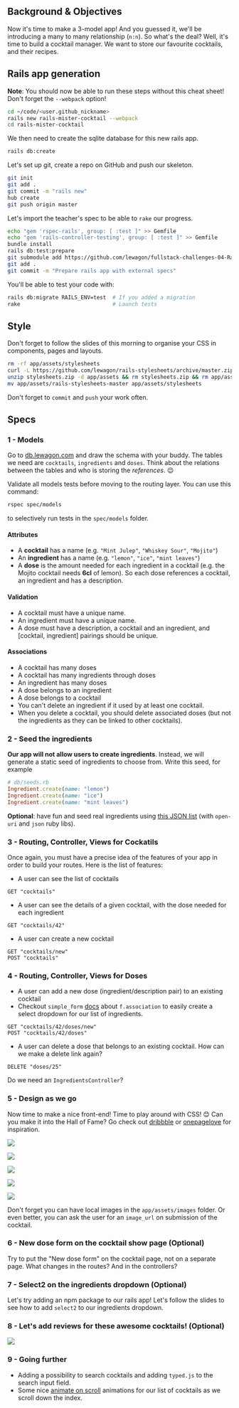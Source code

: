 ## Background & Objectives

Now it's time to make a 3-model app! And you guessed it, we'll be introducing a many to
many relationship (`n:n`). So what's the deal? Well, it's time to build a cocktail
manager. We want to store our favourite cocktails, and their recipes.

## Rails app generation

**Note**: You should now be able to run these steps without this cheat sheet! Don't forget the `--webpack` option!

```bash
cd ~/code/<user.github_nickname>
rails new rails-mister-cocktail --webpack
cd rails-mister-cocktail
```

We then need to create the sqlite database for this new rails app.

```bash
rails db:create
```

Let's set up git, create a repo on GitHub and push our skeleton.

```bash
git init
git add .
git commit -m "rails new"
hub create
git push origin master
```

Let's import the teacher's spec to be able to `rake` our progress.

```bash
echo "gem 'rspec-rails', group: [ :test ]" >> Gemfile
echo "gem 'rails-controller-testing', group: [ :test ]" >> Gemfile
bundle install
rails db:test:prepare
git submodule add https://github.com/lewagon/fullstack-challenges-04-Rails-mister-cocktail-specs.git spec
git add .
git commit -m "Prepare rails app with external specs"
```

You'll be able to test your code with:

```bash
rails db:migrate RAILS_ENV=test  # If you added a migration
rake                             # Launch tests
```

## Style

Don't forget to follow the slides of this morning to organise your CSS in components, pages and layouts.

```bash
rm -rf app/assets/stylesheets
curl -L https://github.com/lewagon/rails-stylesheets/archive/master.zip > stylesheets.zip
unzip stylesheets.zip -d app/assets && rm stylesheets.zip && rm app/assets/rails-stylesheets-master/README.md
mv app/assets/rails-stylesheets-master app/assets/stylesheets
```

Don't forget to `commit` and `push` your work often.

## Specs

### 1 - Models

Go to [db.lewagon.com](http://db.lewagon.com) and draw the schema with your buddy. The tables
we need are `cocktails`, `ingredients` and `doses`. Think about the relations between the tables and who is storing the *references*. 😉

Validate all models tests before moving to the routing layer. You can use this command:

```bash
rspec spec/models
```

to selectively run tests in the `spec/models` folder.

#### Attributes

- A **cocktail** has a name (e.g. `"Mint Julep"`, `"Whiskey Sour"`, `"Mojito"`)
- An **ingredient** has a name (e.g. `"lemon"`, `"ice"`, `"mint leaves"`)
- A **dose** is the amount needed for each ingredient in a cocktail (e.g. the Mojito cocktail needs **6cl** of lemon). So each dose references a cocktail, an ingredient and has a description.

#### Validation

- A cocktail must have a unique name.
- An ingredient must have a unique name.
- A dose must have a description, a cocktail and an ingredient, and [cocktail, ingredient] pairings should be unique.

#### Associations

- A cocktail has many doses
- A cocktail has many ingredients through doses
- An ingredient has many doses
- A dose belongs to an ingredient
- A dose belongs to a cocktail
- You can't delete an ingredient if it used by at least one cocktail.
- When you delete a cocktail, you should delete associated doses (but not the ingredients as they can be linked to other cocktails).

### 2 - Seed the ingredients

**Our app will not allow users to create ingredients**.
Instead, we will generate a static seed of ingredients to choose from.
Write this seed, for example

```ruby
# db/seeds.rb
Ingredient.create(name: "lemon")
Ingredient.create(name: "ice")
Ingredient.create(name: "mint leaves")
```

**Optional**: have fun and seed real ingredients using [this JSON list](http://www.thecocktaildb.com/api/json/v1/1/list.php?i=list) (with `open-uri` and `json` ruby libs).

### 3 - Routing, Controller, Views for Cockatils

Once again, you must have a precise idea of the features of your app in order to build your routes. Here is the list of features:

- A user can see the list of cocktails

```
GET "cocktails"
```

- A user can see the details of a given cocktail, with the dose needed for each ingredient

```
GET "cocktails/42"
```

- A user can create a new cocktail

```
GET "cocktails/new"
POST "cocktails"
```

### 4 - Routing, Controller, Views for Doses

- A user can add a new dose (ingredient/description pair) to an existing cocktail
- Checkout `simple_form` [docs](https://github.com/plataformatec/simple_form#associations) about `f.association` to easily create a select dropdown for our list of ingredients.

```
GET "cocktails/42/doses/new"
POST "cocktails/42/doses"
```

- A user can delete a dose that belongs to an existing cocktail. How can we make a delete link again?

```
DELETE "doses/25"
```

Do we need an `IngredientsController`?

### 5 - Design as we go

Now time to make a nice front-end! Time to play around with CSS! 😊 Can you make it into the Hall of Fame? Go check out [dribbble](https://dribbble.com/) or [onepagelove](https://onepagelove.com/) for inspiration.

![](https://raw.githubusercontent.com/lewagon/fullstack-images/master/rails/mister_cocktail_d1/index_1.png)

![](https://raw.githubusercontent.com/lewagon/fullstack-images/master/rails/mister_cocktail_d1/index_2.png)

![](https://raw.githubusercontent.com/lewagon/fullstack-images/master/rails/mister_cocktail_d1/index_3.png)

![](https://raw.githubusercontent.com/lewagon/fullstack-images/master/rails/mister_cocktail_d1/index_4.png)

![](https://raw.githubusercontent.com/lewagon/fullstack-images/master/rails/mister_cocktail_d1/show_1.png)

Don't forget you can have local images in the `app/assets/images` folder. Or even better, you can ask the user for an `image_url` on submission of the cocktail.

### 6 - New dose form on the cocktail show page (Optional)

Try to put the "New dose form" on the cocktail page, not on a separate page. What changes in the routes? And in the controllers?

### 7 - Select2 on the ingredients dropdown (Optional)

Let's try adding an npm package to our rails app! Let's follow the slides to see how to add `select2` to our ingredients dropdown.

### 8 - Let's add reviews for these awesome cocktails! (Optional)

![](https://raw.githubusercontent.com/lewagon/fullstack-images/master/rails/mister_cocktail_d1/show_2.png)

### 9 - Going further

- Adding a possibility to search cocktails and adding `typed.js` to the search input field.
- Some nice [animate on scroll](https://michalsnik.github.io/aos/) animations for our list of cocktails as we scroll down the index.

